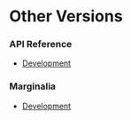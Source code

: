 # Other Versions

### API Reference

* [Development](../current)


### Marginalia

* [Development](../current/marginalia.html)
